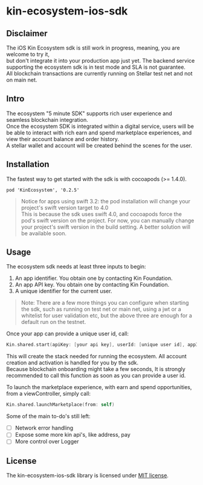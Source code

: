 # kin-ecosystem-ios-sdk

## Disclaimer
The iOS Kin Ecosystem sdk is still work in progress, meaning, you are welcome to try it,<br/>
but don't integrate it into your production app just yet.
The backend service supporting the ecosystem sdk is in test mode and SLA is not guarantee.<br/>
All blockchain transactions are currently running on Stellar test net and not on main net.<br/>


## Intro
The ecosystem "5 minute SDK" supports rich user experience and seamless blockchain integration. <br/>
Once the ecosystem SDK is integrated within a digital service, users will be be able to interact with rich earn and spend marketplace experiences, and view their account balance and order history.<br/>
A stellar wallet and account will be created behind the scenes for the user. <br/>

## Installation
The fastest way to get started with the sdk is with cocoapods (>= 1.4.0).
```
pod 'KinEcosystem', '0.2.5'
```
> Notice for apps using swift 3.2: the pod installation will change your project's swift version target to 4.0</br>
> This is because the sdk uses swift 4.0, and cocoapods force the pod's swift version on the project. For now, you can manually change your project's swift version in the build setting. A better solution will be available soon.

## Usage

The ecosystem sdk needs at least three inputs to begin:
1. An app identifier. You obtain one by contacting Kin Foundation.
2. An app API key. You obtain one by contacting Kin Foundation.
3. A unique identifier for the current user.

> Note: There are a few more things you can configure when starting the sdk, such as running on test net or main net, using a jwt or a whitelist for user validation etc, but the above three are enough for a default run on the testnet.

Once your app can provide a unique user id, call:

```swift
Kin.shared.start(apiKey: [your api key], userId: [unique user id], appId: [app identifier])
```
This will create the stack needed for running the ecosystem. All account creation and activation is handled for you by the sdk.</br>
Because blockchain onboarding might take a few seconds, It is strongly recommended to call this function as soon as you can provide a user id.

To launch the marketplace experience, with earn and spend opportunities, from a viewController, simply call:

```swift
Kin.shared.launchMarketplace(from: self)
```

Some of the main to-do's still left:
- [ ] Network error handling
- [ ] Expose some more kin api's, like address, pay
- [ ] More control over Logger

## License
The kin-ecosystem-ios-sdk library is licensed under [MIT license](LICENSE.md).
